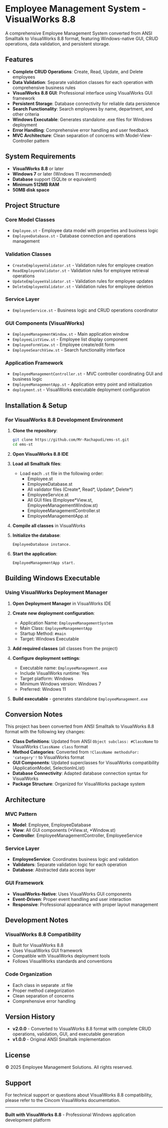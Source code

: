 # Employee Management System - VisualWorks 8.8

A comprehensive Employee Management System converted from ANSI Smalltalk to VisualWorks 8.8 format, featuring Windows-native GUI, CRUD operations, data validation, and persistent storage.

## Features

- **Complete CRUD Operations**: Create, Read, Update, and Delete employees
- **Data Validation**: Separate validation classes for each operation with comprehensive business rules
- **VisualWorks 8.8 GUI**: Professional interface using VisualWorks GUI framework
- **Persistent Storage**: Database connectivity for reliable data persistence
- **Search Functionality**: Search employees by name, department, and other criteria
- **Windows Executable**: Generates standalone .exe files for Windows deployment
- **Error Handling**: Comprehensive error handling and user feedback
- **MVC Architecture**: Clean separation of concerns with Model-View-Controller pattern

## System Requirements

- **VisualWorks 8.8** or later
- **Windows 7** or later (Windows 11 recommended)
- **Database** support (SQLite or equivalent)
- **Minimum 512MB RAM**
- **50MB disk space**

## Project Structure

### Core Model Classes
- `Employee.st` - Employee data model with properties and business logic
- `EmployeeDatabase.st` - Database connection and operations management

### Validation Classes
- `CreateEmployeeValidator.st` - Validation rules for employee creation
- `ReadEmployeeValidator.st` - Validation rules for employee retrieval operations
- `UpdateEmployeeValidator.st` - Validation rules for employee updates
- `DeleteEmployeeValidator.st` - Validation rules for employee deletion

### Service Layer
- `EmployeeService.st` - Business logic and CRUD operations coordinator

### GUI Components (VisualWorks)
- `EmployeeManagementWindow.st` - Main application window
- `EmployeeListView.st` - Employee list display component
- `EmployeeFormView.st` - Employee create/edit form
- `EmployeeSearchView.st` - Search functionality interface

### Application Framework
- `EmployeeManagementController.st` - MVC controller coordinating GUI and business logic
- `EmployeeManagementApp.st` - Application entry point and initialization
- `deployment.st` - VisualWorks executable deployment configuration

## Installation & Setup

### For VisualWorks 8.8 Development Environment

1. **Clone the repository**:
   ```bash
   git clone https://github.com/Mr-Rachapudi/ems-st.git
   cd ems-st
   ```

2. **Open VisualWorks 8.8 IDE**

3. **Load all Smalltalk files**:
   - Load each `.st` file in the following order:
     - Employee.st
     - EmployeeDatabase.st
     - All validator files (Create*, Read*, Update*, Delete*)
     - EmployeeService.st
     - All GUI files (Employee*View.st, EmployeeManagementWindow.st)
     - EmployeeManagementController.st
     - EmployeeManagementApp.st

4. **Compile all classes** in VisualWorks

5. **Initialize the database**:
   ```smalltalk
   EmployeeDatabase instance.
   ```

6. **Start the application**:
   ```smalltalk
   EmployeeManagementApp start.
   ```

## Building Windows Executable

### Using VisualWorks Deployment Manager

1. **Open Deployment Manager** in VisualWorks IDE

2. **Create new deployment configuration**:
   - Application Name: `EmployeeManagementSystem`
   - Main Class: `EmployeeManagementApp`
   - Startup Method: `#main`
   - Target: Windows Executable

3. **Add required classes** (all classes from the project)

4. **Configure deployment settings**:
   - Executable name: `EmployeeManagement.exe`
   - Include VisualWorks runtime: Yes
   - Target platform: Windows
   - Minimum Windows version: Windows 7
   - Preferred: Windows 11

5. **Build executable** - generates standalone `EmployeeManagement.exe`

## Conversion Notes

This project has been converted from ANSI Smalltalk to VisualWorks 8.8 format with the following key changes:

- **Class Definitions**: Updated from ANSI `Object subclass: #ClassName` to VisualWorks `ClassName class` format
- **Method Categories**: Converted from `!ClassName methodsFor: 'category'!` to VisualWorks format
- **GUI Components**: Updated superclasses for VisualWorks compatibility (ApplicationModel, SelectionInList)
- **Database Connectivity**: Adapted database connection syntax for VisualWorks
- **Package Structure**: Organized for VisualWorks package system

## Architecture

### MVC Pattern
- **Model**: Employee, EmployeeDatabase
- **View**: All GUI components (*View.st, *Window.st)
- **Controller**: EmployeeManagementController, EmployeeService

### Service Layer
- **EmployeeService**: Coordinates business logic and validation
- **Validators**: Separate validation logic for each operation
- **Database**: Abstracted data access layer

### GUI Framework
- **VisualWorks-Native**: Uses VisualWorks GUI components
- **Event-Driven**: Proper event handling and user interaction
- **Responsive**: Professional appearance with proper layout management

## Development Notes

### VisualWorks 8.8 Compatibility
- Built for VisualWorks 8.8
- Uses VisualWorks GUI framework
- Compatible with VisualWorks deployment tools
- Follows VisualWorks standards and conventions

### Code Organization
- Each class in separate .st file
- Proper method categorization
- Clean separation of concerns
- Comprehensive error handling

## Version History

- **v2.0.0** - Converted to VisualWorks 8.8 format with complete CRUD operations, validation, GUI, and executable generation
- **v1.0.0** - Original ANSI Smalltalk implementation

## License

© 2025 Employee Management Solutions. All rights reserved.

## Support

For technical support or questions about VisualWorks 8.8 compatibility, please refer to the Cincom VisualWorks documentation.

---

**Built with VisualWorks 8.8** - Professional Windows application development platform
